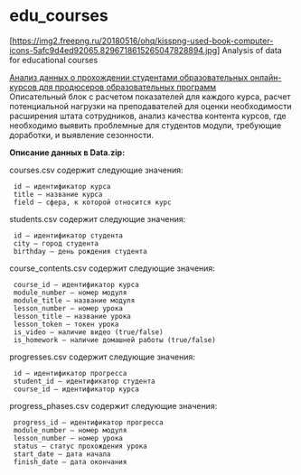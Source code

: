 # edu_courses
[https://img2.freepng.ru/20180516/ohq/kisspng-used-book-computer-icons-5afc9d4ed92065.8296718615265047828894.jpg] Analysis of data for educational courses 

[Анализ данных о прохождении студентами образовательных онлайн-курсов для продюсеров образовательных программ](https://nbviewer.jupyter.org/github/kandydaria/edu_courses/blob/main/Coursework_analytics_1_for%20github.ipynb)                 
Описательный блок с расчетом показателей для каждого курса, расчет потенциальной нагрузки на преподавателей для оценки необходимости расширения штата сотрудников, анализ качества контента курсов, где необходимо выявить проблемные для студентов модули, требующие доработки,  и выявление сезонности.

**Описание данных в Data.zip:**      

courses.csv содержит следующие значения:

     id – идентификатор курса
     title – название курса
     field – сфера, к которой относится курс


students.csv содержит следующие значения:

     id – идентификатор студента
     city – город студента
     birthday – день рождения студента


course_contents.csv содержит следующие значения:

     course_id – идентификатор курса
     module_number – номер модуля
     module_title – название модуля
     lesson_number – номер урока
     lesson_title – название урока
     lesson_token – токен урока
     is_video – наличие видео (true/false)
     is_homework – наличие домашней работы (true/false)


progresses.csv содержит следующие значения:

     id – идентификатор прогресса
     student_id – идентификатор студента
     course_id – идентификатор курса


progress_phases.csv содержит следующие значения:

     progress_id – идентификатор прогресса
     module_number – номер модуля
     lesson_number – номер урока
     status – статус прохождения урока
     start_date – дата начала
     finish_date – дата окончания
